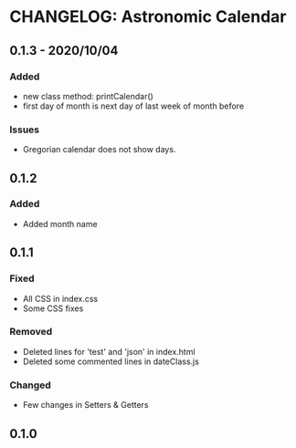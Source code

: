 # CHANGELOG: Astronomic Calendar
## 0.1.3 - 2020/10/04
 ### Added
  - new class method: printCalendar()
  - first day of month is next day of last week of month before
 ### Issues
  - Gregorian calendar does not show days.
## 0.1.2
 ### Added
 - Added month name
## 0.1.1
### Fixed
 - All CSS in index.css
 - Some CSS fixes
### Removed
 - Deleted lines for 'test' and 'json' in index.html
 - Deleted some commented lines in dateClass.js
### Changed
 - Few changes in Setters & Getters
## 0.1.0